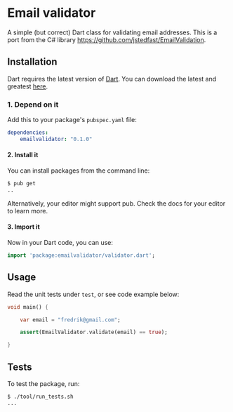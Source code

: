 # Email validator

A simple (but correct) Dart class for validating email addresses. This is a port from the C# library https://github.com/jstedfast/EmailValidation.

## Installation

Dart requires the latest version of [Dart](https://www.dartlang.org/). You can download the latest and greatest [here](https://www.dartlang.org/tools/sdk#install).

### 1. Depend on it

Add this to your package's `pubspec.yaml` file:
```yaml
dependencies:
    emailvalidator: "0.1.0"
```

#### 2. Install it

You can install packages from the command line:

```bash
$ pub get
..
```

Alternatively, your editor might support pub. Check the docs for your editor to learn more.

#### 3. Import it

Now in your Dart code, you can use:

```Dart
import 'package:emailvalidator/validator.dart';
```

## Usage

Read the unit tests under `test`, or see code example below:

```Dart
void main() {

    var email = "fredrik@gmail.com";

    assert(EmailValidator.validate(email) == true);

}
```

## Tests

To test the package, run:

```bash
$ ./tool/run_tests.sh
...
```
